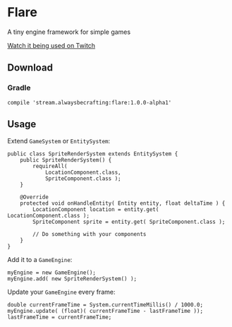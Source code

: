 # Flare
A tiny engine framework for simple games

[Watch it being used on Twitch](http://alwaysbecrafting.stream)

## Download
### Gradle
	compile 'stream.alwaysbecrafting:flare:1.0.0-alpha1'

## Usage

Extend `GameSystem` or `EntitySystem`:

	public class SpriteRenderSystem extends EntitySystem {
		public SpriteRenderSystem() {
			requireAll(
				LocationComponent.class,
				SpriteComponent.class );
		}
		
		@Override
		protected void onHandleEntity( Entity entity, float deltaTime ) {
			LocationComponent location = entity.get( LocationComponent.class );
			SpriteComponent sprite = entity.get( SpriteComponent.class );
			
			// Do something with your components
		}
	}

Add it to a `GameEngine`:

	myEngine = new GameEngine();
	myEngine.add( new SpriteRenderSystem() );

Update your `GameEngine` every frame:

	double currentFrameTime = System.currentTimeMillis() / 1000.0;
	myEngine.update( (float)( currentFrameTime - lastFrameTime ));
	lastFrameTime = currentFrameTime;